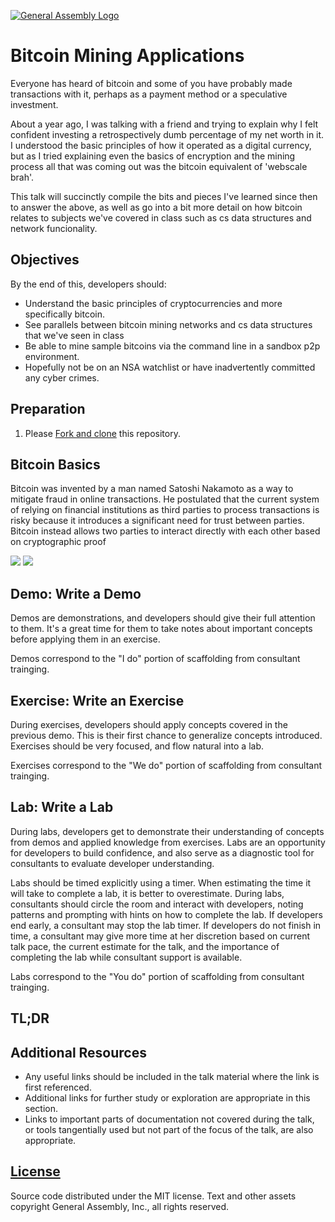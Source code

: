 [![General Assembly Logo](https://camo.githubusercontent.com/1a91b05b8f4d44b5bbfb83abac2b0996d8e26c92/687474703a2f2f692e696d6775722e636f6d2f6b6538555354712e706e67)](https://generalassemb.ly/education/web-development-immersive)

# Bitcoin Mining Applications

Everyone has heard of bitcoin and some of you have probably made transactions with it, perhaps as a payment method or a speculative investment.

About a year ago, I was talking with a friend and trying to explain why I  felt confident investing a retrospectively dumb percentage of my net worth in it.  I understood the basic principles of how it operated as a digital currency, but as I tried explaining even the basics of encryption and the mining process all that was coming out was the bitcoin equivalent of 'webscale brah'.

This talk will succinctly compile the bits and pieces I've learned since then to answer the above, as well as go into a bit more detail on how bitcoin relates to subjects we've covered in class such as cs data structures and network funcionality.

## Objectives

By the end of this, developers should:

-   Understand the basic principles of cryptocurrencies and more specifically bitcoin.
-   See parallels between bitcoin mining networks and cs data structures that we've seen in class
-   Be able to mine sample bitcoins via the command line in a sandbox p2p environment.
-   Hopefully not be on an NSA watchlist or have inadvertently committed any cyber crimes.

## Preparation

1.  Please [Fork and clone](https://github.com/ga-wdi-boston/meta/wiki/ForkAndClone)
    this repository.

## Bitcoin Basics

Bitcoin was invented by a man named Satoshi Nakamoto as a way to mitigate fraud in online transactions.  He postulated that the current system of relying on financial institutions as third parties to process transactions is risky because it introduces a significant need for trust between parties.  Bitcoin instead allows two parties to interact directly with each other based on cryptographic proof

<img src="http://www.toledoblade.com/image/2014/02/28/800x_b1_cCM_z_cT/Japan-Bitcoin.jpg">

<img src="https://j.gifs.com/pYPmAr.gif">

## Demo: Write a Demo

Demos are demonstrations, and developers should give their full attention to
them. It's a great time for them to take notes about important concepts before
applying them in an exercise.

Demos correspond to the "I do" portion of scaffolding from consultant trainging.

## Exercise: Write an Exercise

During exercises, developers should apply concepts covered in the previous demo.
This is their first chance to generalize concepts introduced. Exercises should
be very focused, and flow natural into a lab.

Exercises correspond to the "We do" portion of scaffolding from consultant
trainging.

## Lab: Write a Lab

During labs, developers get to demonstrate their understanding of concepts from
demos and applied knowledge from exercises. Labs are an opportunity for
developers to build confidence, and also serve as a diagnostic tool for
consultants to evaluate developer understanding.

Labs should be timed explicitly using a timer. When estimating the time it will
take to complete a lab, it is better to overestimate. During labs, consultants
should circle the room and interact with developers, noting patterns and
prompting with hints on how to complete the lab. If developers end early, a
consultant may stop the lab timer. If developers do not finish in time, a
consultant may give more time at her discretion based on current talk pace, the
current estimate for the talk, and the importance of completing the lab while
consultant support is available.

Labs correspond to the "You do" portion of scaffolding from consultant
trainging.

## TL;DR

## Additional Resources

-   Any useful links should be included in the talk material where the link is
    first referenced.
-   Additional links for further study or exploration are appropriate in this
    section.
-   Links to important parts of documentation not covered during the talk, or
    tools tangentially used but not part of the focus of the talk, are also
    appropriate.

[^fn-sample_footnote]: Handy! Now click the return link to go back.

## [License](LICENSE)

Source code distributed under the MIT license. Text and other assets copyright
General Assembly, Inc., all rights reserved.
